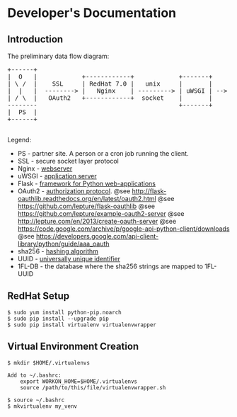 # Developer's Documentation

## Introduction

The preliminary data flow diagram:

<pre>
+------+                                                                                 ________
|  O   |            +------------+            +-------+     +-------+                  /__________\
| \ /  |    SSL     | RedHat 7.0 |   unix     |       |     |       |   sha256 IDs    |            |
|  |   |  --------> |   Nginx    | ---------> | uWSGI | --> | Flask | < =========== > |  1FL-DB    |
| / \  |   OAuth2   +------------+  socket    |       |     |  App  |    1FL-UUID     |  MySQL?    |
--------                                      +-------+     +-------+                 |            |
|  PS  |                                                                               \__________/
+------+

</pre>

Legend:

* PS - partner site. A person or a cron job running the client.
* SSL - secure socket layer protocol
* Nginx - [webserver](https://en.wikipedia.org/wiki/Nginx)
* uWSGI - [application server](http://uwsgi-docs.readthedocs.org/en/latest/WSGIquickstart.html)
* Flask - [framework for Python web-applications](http://flask.pocoo.org/)
* OAuth2 - [authorization protocol](https://tools.ietf.org/html/rfc6749).
    @see http://flask-oauthlib.readthedocs.org/en/latest/oauth2.html
    @see https://github.com/lepture/flask-oauthlib
    @see https://github.com/lepture/example-oauth2-server
    @see http://lepture.com/en/2013/create-oauth-server
    @see https://code.google.com/archive/p/google-api-python-client/downloads
    @see https://developers.google.com/api-client-library/python/guide/aaa_oauth
* sha256 - [hashing algorithm](https://en.wikipedia.org/wiki/SHA-2)
* UUID - [universally unique identifier](https://en.wikipedia.org/wiki/Universally_unique_identifier)
* 1FL-DB - the database where the sha256 strings are mapped to 1FL-UUID


## RedHat Setup

    $ sudo yum install python-pip.noarch
    $ sudo pip install --upgrade pip
    $ sudo pip install virtualenv virtualenvwrapper


## Virtual Environment Creation

    $ mkdir $HOME/.virtualenvs

    Add to ~/.bashrc:
        export WORKON_HOME=$HOME/.virtualenvs
        source /path/to/this/file/virtualenvwrapper.sh

    $ source ~/.bashrc
    $ mkvirtualenv my_venv

